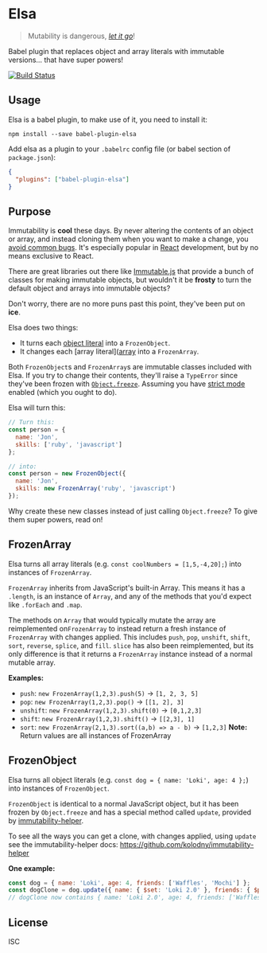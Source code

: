 # Elsa

> Mutability is dangerous, [_let it go_](https://www.youtube.com/watch?v=A_DaizJnnJQ)!

Babel plugin that replaces object and array literals with immutable versions… that have super powers!

[![Build Status](https://travis-ci.org/JonAbrams/elsa.svg?branch=master)](https://travis-ci.org/JonAbrams/elsa)

## Usage

Elsa is a babel plugin, to make use of it, you need to install it:

    npm install --save babel-plugin-elsa

Add elsa as a plugin to your `.babelrc` config file (or babel section of `package.json`):
```json
{
  "plugins": ["babel-plugin-elsa"]
}
```

## Purpose

Immutability is **cool** these days. By never altering the contents of an object or array, and instead cloning them when you want to make a change, you [avoid common bugs](http://www.yegor256.com/2014/06/09/objects-should-be-immutable.html). It's especially popular in [React](https://facebook.github.io/react/) development, but by no means exclusive to React.

There are great libraries out there like [Immutable.js](https://facebook.github.io/immutable-js/) that
provide a bunch of classes for making immutable objects, but wouldn't it be **frosty** to turn the default object and arrays into immutable objects?

Don't worry, there are no more puns past this point, they've been put on **ice**.

Elsa does two things:
- It turns each [object literal](https://developer.mozilla.org/en-US/docs/Web/JavaScript/Guide/Grammar_and_types#Object_literals) into a `FrozenObject`.
- It changes each [array literal]([array](https://developer.mozilla.org/en-US/docs/Web/JavaScript/Guide/Grammar_and_types#Array_literals) into a `FrozenArray`.

Both `FrozenObject`s and `FrozenArray`s are immutable classes included with Elsa. If you try to change their contents, they'll raise
a `TypeError` since they've been frozen with [`Object.freeze`](https://developer.mozilla.org/en-US/docs/Web/JavaScript/Reference/Global_Objects/Object/freeze). Assuming you have [strict mode](https://developer.mozilla.org/en-US/docs/Web/JavaScript/Reference/Strict_mode) enabled (which you ought to do).

Elsa will turn this:
```javascript
// Turn this:
const person = {
  name: 'Jon',
  skills: ['ruby', 'javascript']
};

// into:
const person = new FrozenObject({
  name: 'Jon',
  skills: new FrozenArray('ruby', 'javascript')
});
```

Why create these new classes instead of just calling `Object.freeze`? To give them super powers, read on!

## FrozenArray

Elsa turns all array literals (e.g. `const coolNumbers = [1,5,-4,20];`) into instances of `FrozenArray`.

`FrozenArray` inherits from JavaScript's built-in Array. This means it has a `.length`, is an instance of `Array`, and any of the methods that you'd expect like `.forEach` and `.map`.

The methods on `Array` that would typically mutate the array are reimplemented on`FrozenArray` to
instead return a fresh instance of `FrozenArray` with changes applied. This includes `push`, `pop`,
`unshift`, `shift`, `sort`, `reverse`, `splice`, and `fill`. `slice` has also been reimplemented, but
its only difference is that it returns a `FrozenArray` instance instead of a normal mutable array.

**Examples:**
- `push`: `new FrozenArray(1,2,3).push(5)` -> `[1, 2, 3, 5]`
- `pop`: `new FrozenArray(1,2,3).pop()` -> `[[1, 2], 3]`
- `unshift`: `new FrozenArray(1,2,3).shift(0)` -> `[0,1,2,3]`
- `shift`: `new FrozenArray(1,2,3).shift()` -> `[[2,3], 1]`
- `sort`: `new FrozenArray(2,1,3).sort((a,b) => a - b)` -> `[1,2,3]`
**Note:** Return values are all instances of FrozenArray

## FrozenObject

Elsa turns all object literals (e.g. `const dog = { name: 'Loki', age: 4 };`) into instances of `FrozenObject`.

`FrozenObject` is identical to a normal JavaScript object, but it has been frozen by `Object.freeze`
and has a special method called `update`, provided by [immutability-helper](https://github.com/kolodny/immutability-helper).

To see all the ways you can get a clone, with changes applied, using `update` see the immutability-helper docs: https://github.com/kolodny/immutability-helper

**One example:**
```javascript
const dog = { name: 'Loki', age: 4, friends: ['Waffles', 'Mochi'] };
const dogClone = dog.update({ name: { $set: 'Loki 2.0' }, friends: { $push: ['Seamus'] } });
// dogClone now contains { name: 'Loki 2.0', age: 4, friends: ['Waffles', 'Mochi', 'Seamus'] }
```

## License

ISC
